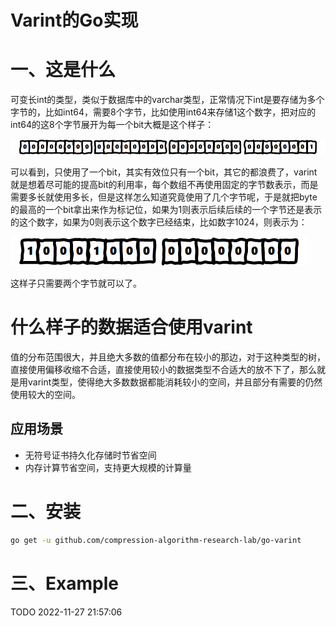 # Varint的Go实现 



# 一、这是什么

可变长int的类型，类似于数据库中的varchar类型，正常情况下int是要存储为多个字节的，比如int64，需要8个字节，比如使用int64来存储1这个数字，把对应的int64的这8个字节展开为每一个bit大概是这个样子：

![image-20221201004517168](README.assets/image-20221201004517168.png)

可以看到，只使用了一个bit，其实有效位只有一个bit，其它的都浪费了，varint就是想着尽可能的提高bit的利用率，每个数组不再使用固定的字节数表示，而是需要多长就使用多长，但是这样怎么知道究竟使用了几个字节呢，于是就把byte的最高的一个bit拿出来作为标记位，如果为1则表示后续后续的一个字节还是表示的这个数字，如果为0则表示这个数字已经结束，比如数字1024，则表示为：

![image-20221201005133305](README.assets/image-20221201005133305.png)

这样子只需要两个字节就可以了。

# 什么样子的数据适合使用varint 

值的分布范围很大，并且绝大多数的值都分布在较小的那边，对于这种类型的树，直接使用偏移收缩不合适，直接使用较小的数据类型不合适大的放不下了，那么就是用varint类型，使得绝大多数数据都能消耗较小的空间，并且部分有需要的仍然使用较大的空间。

## 应用场景

- 无符号证书持久化存储时节省空间
- 内存计算节省空间，支持更大规模的计算量 

# 二、安装

```bash
go get -u github.com/compression-algorithm-research-lab/go-varint
```

# 三、Example 

TODO 2022-11-27 21:57:06 













